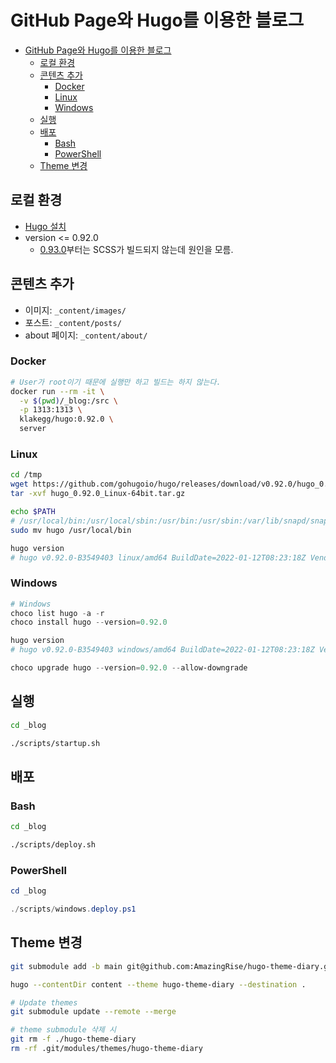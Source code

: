 # GitHub Page와 Hugo를 이용한 블로그

- [GitHub Page와 Hugo를 이용한 블로그](#github-page와-hugo를-이용한-블로그)
  - [로컬 환경](#로컬-환경)
  - [콘텐츠 추가](#콘텐츠-추가)
    - [Docker](#docker)
    - [Linux](#linux)
    - [Windows](#windows)
  - [실행](#실행)
  - [배포](#배포)
    - [Bash](#bash)
    - [PowerShell](#powershell)
  - [Theme 변경](#theme-변경)

## 로컬 환경

- [Hugo 설치](https://gohugo.io/getting-started/installing/)
- version <= 0.92.0
  - [0.93.0](https://github.com/gohugoio/hugo/releases/tag/v0.93.0)부터는 SCSS가 빌드되지 않는데 원인을 모름.

## 콘텐츠 추가

- 이미지: `_content/images/`
- 포스트: `_content/posts/`
- about 페이지: `_content/about/`

### Docker

```sh
# User가 root이기 때문에 실행만 하고 빌드는 하지 않는다.
docker run --rm -it \
  -v $(pwd)/_blog:/src \
  -p 1313:1313 \
  klakegg/hugo:0.92.0 \
  server
```

### Linux

```sh
cd /tmp
wget https://github.com/gohugoio/hugo/releases/download/v0.92.0/hugo_0.92.0_Linux-64bit.tar.gz
tar -xvf hugo_0.92.0_Linux-64bit.tar.gz
```

```sh
echo $PATH
# /usr/local/bin:/usr/local/sbin:/usr/bin:/usr/sbin:/var/lib/snapd/snap/bin:...
sudo mv hugo /usr/local/bin
```

```sh
hugo version
# hugo v0.92.0-B3549403 linux/amd64 BuildDate=2022-01-12T08:23:18Z VendorInfo=gohugoio
```

### Windows

```ps1
# Windows
choco list hugo -a -r
choco install hugo --version=0.92.0
```

```ps1
hugo version
# hugo v0.92.0-B3549403 windows/amd64 BuildDate=2022-01-12T08:23:18Z VendorInfo=gohugoio
```

```ps1
choco upgrade hugo --version=0.92.0 --allow-downgrade
```

## 실행

```bash
cd _blog

./scripts/startup.sh
```

## 배포

### Bash

```bash
cd _blog

./scripts/deploy.sh
```

### PowerShell

```ps1
cd _blog

./scripts/windows.deploy.ps1
```

## Theme 변경

```sh
git submodule add -b main git@github.com:AmazingRise/hugo-theme-diary.git themes/hugo-theme-diary
```

```sh
hugo --contentDir content --theme hugo-theme-diary --destination .
```

```sh
# Update themes
git submodule update --remote --merge

# theme submodule 삭제 시
git rm -f ./hugo-theme-diary
rm -rf .git/modules/themes/hugo-theme-diary
```
